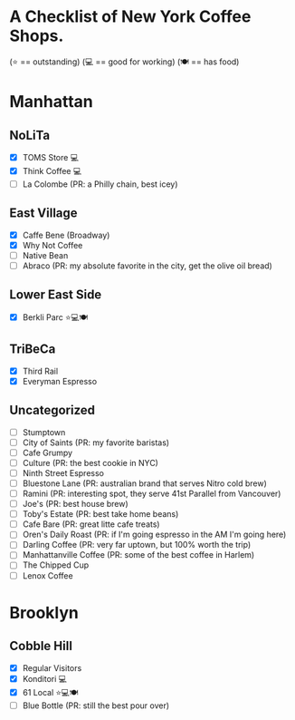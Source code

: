 # A Checklist of New York Coffee Shops.

(:star: == outstanding)
(💻 == good for working)
(🍽 == has food)

# Manhattan

## NoLiTa

- [x] TOMS Store 💻
- [x] Think Coffee 💻
- [ ] La Colombe (PR: a Philly chain, best icey)

## East Village

- [x] Caffe Bene (Broadway)
- [x] Why Not Coffee
- [ ] Native Bean
- [ ] Abraco (PR: my absolute favorite in the city, get the olive oil bread)

## Lower East Side

- [x] Berkli Parc ⭐💻🍽

## TriBeCa

- [x] Third Rail
- [x] Everyman Espresso

## Uncategorized

- [ ] Stumptown
- [ ] City of Saints (PR: my favorite baristas)
- [ ] Cafe Grumpy
- [ ] Culture (PR: the best cookie in NYC)
- [ ] Ninth Street Espresso
- [ ] Bluestone Lane (PR: australian brand that serves Nitro cold brew)
- [ ] Ramini (PR: interesting spot, they serve 41st Parallel from Vancouver)
- [ ] Joe's (PR: best house brew)
- [ ] Toby's Estate (PR: best take home beans)
- [ ] Cafe Bare (PR: great litte cafe treats)
- [ ] Oren's Daily Roast (PR: if I'm going espresso in the AM I'm going here)
- [ ] Darling Coffee (PR: very far uptown, but 100% worth the trip)
- [ ] Manhattanville Coffee (PR: some of the best coffee in Harlem)
- [ ] The Chipped Cup
- [ ] Lenox Coffee

# Brooklyn

## Cobble Hill

- [x] Regular Visitors
- [x] Konditori 💻
- [x] 61 Local ⭐💻🍽
- [ ] Blue Bottle (PR: still the best pour over)